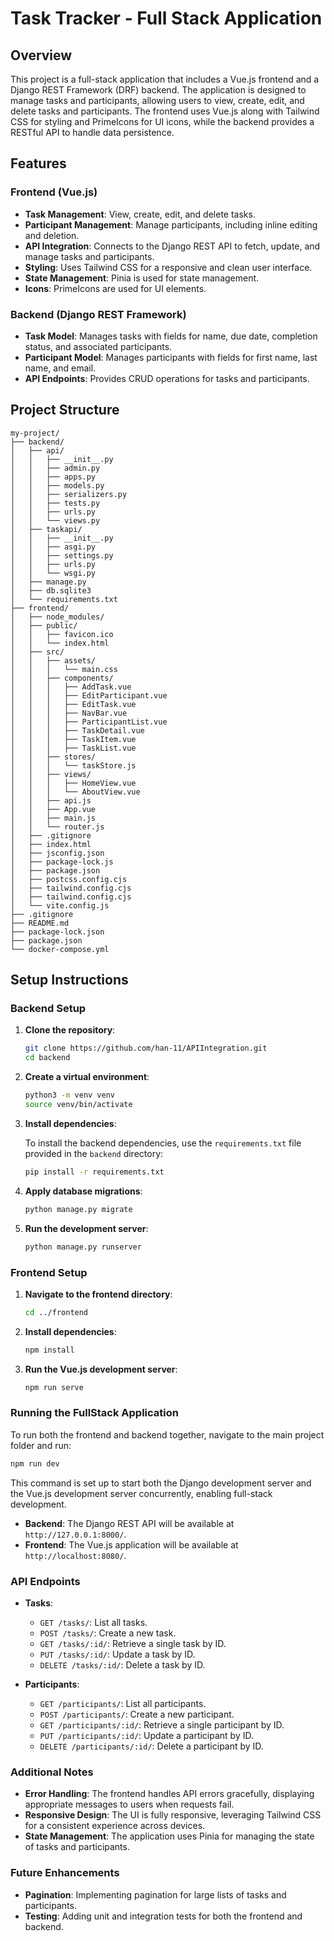 

# Task Tracker - Full Stack Application

## Overview

This project is a full-stack application that includes a Vue.js frontend and a Django REST Framework (DRF) backend. The application is designed to manage tasks and participants, allowing users to view, create, edit, and delete tasks and participants. The frontend uses Vue.js along with Tailwind CSS for styling and PrimeIcons for UI icons, while the backend provides a RESTful API to handle data persistence.

## Features

### Frontend (Vue.js)
- **Task Management**: View, create, edit, and delete tasks.
- **Participant Management**: Manage participants, including inline editing and deletion.
- **API Integration**: Connects to the Django REST API to fetch, update, and manage tasks and participants.
- **Styling**: Uses Tailwind CSS for a responsive and clean user interface.
- **State Management**: Pinia is used for state management.
- **Icons**: PrimeIcons are used for UI elements.

### Backend (Django REST Framework)
- **Task Model**: Manages tasks with fields for name, due date, completion status, and associated participants.
- **Participant Model**: Manages participants with fields for first name, last name, and email.
- **API Endpoints**: Provides CRUD operations for tasks and participants.

## Project Structure

```
my-project/
├── backend/
│   ├── api/
│   │   ├── __init__.py
│   │   ├── admin.py
│   │   ├── apps.py
│   │   ├── models.py
│   │   ├── serializers.py
│   │   ├── tests.py
│   │   ├── urls.py
│   │   └── views.py
│   ├── taskapi/
│   │   ├── __init__.py
│   │   ├── asgi.py
│   │   ├── settings.py
│   │   ├── urls.py
│   │   └── wsgi.py
│   ├── manage.py
│   ├── db.sqlite3
│   └── requirements.txt
├── frontend/
│   ├── node_modules/
│   ├── public/
│   │   ├── favicon.ico
│   │   └── index.html
│   ├── src/
│   │   ├── assets/
│   │   │   └── main.css
│   │   ├── components/
│   │   │   ├── AddTask.vue
│   │   │   ├── EditParticipant.vue
│   │   │   ├── EditTask.vue
│   │   │   ├── NavBar.vue
│   │   │   ├── ParticipantList.vue
│   │   │   ├── TaskDetail.vue
│   │   │   ├── TaskItem.vue
│   │   │   ├── TaskList.vue
│   │   ├── stores/
│   │   │   └── taskStore.js
│   │   ├── views/
│   │   │   ├── HomeView.vue
│   │   │   └── AboutView.vue
│   │   ├── api.js
│   │   ├── App.vue
│   │   ├── main.js
│   │   └── router.js
│   ├── .gitignore
│   ├── index.html
│   ├── jsconfig.json
│   ├── package-lock.js
│   ├── package.json
│   ├── postcss.config.cjs
│   ├── tailwind.config.cjs
│   ├── tailwind.config.cjs
│   └── vite.config.js
├── .gitignore
├── README.md
├── package-lock.json
├── package.json
└── docker-compose.yml
```

## Setup Instructions


### Backend Setup

1. **Clone the repository**:
   ```bash
   git clone https://github.com/han-11/APIIntegration.git
   cd backend
   ```

2. **Create a virtual environment**:
   ```bash
   python3 -m venv venv
   source venv/bin/activate
   ```

3. **Install dependencies**:

   To install the backend dependencies, use the `requirements.txt` file provided in the `backend` directory:

   ```bash
   pip install -r requirements.txt
   ```

4. **Apply database migrations**:
   ```bash
   python manage.py migrate
   ```

5. **Run the development server**:
   ```bash
   python manage.py runserver
   ```

### Frontend Setup

1. **Navigate to the frontend directory**:
   ```bash
   cd ../frontend
   ```

2. **Install dependencies**:
   ```bash
   npm install
   ```

3. **Run the Vue.js development server**:
   ```bash
   npm run serve
   ```

### Running the FullStack Application

To run both the frontend and backend together, navigate to the main project folder and run:

```bash
npm run dev
```

This command is set up to start both the Django development server and the Vue.js development server concurrently, enabling full-stack development.

- **Backend**: The Django REST API will be available at `http://127.0.0.1:8000/`.
- **Frontend**: The Vue.js application will be available at `http://localhost:8080/`.

### API Endpoints

- **Tasks**:
  - `GET /tasks/`: List all tasks.
  - `POST /tasks/`: Create a new task.
  - `GET /tasks/:id/`: Retrieve a single task by ID.
  - `PUT /tasks/:id/`: Update a task by ID.
  - `DELETE /tasks/:id/`: Delete a task by ID.

- **Participants**:
  - `GET /participants/`: List all participants.
  - `POST /participants/`: Create a new participant.
  - `GET /participants/:id/`: Retrieve a single participant by ID.
  - `PUT /participants/:id/`: Update a participant by ID.
  - `DELETE /participants/:id/`: Delete a participant by ID.

### Additional Notes

- **Error Handling**: The frontend handles API errors gracefully, displaying appropriate messages to users when requests fail.
- **Responsive Design**: The UI is fully responsive, leveraging Tailwind CSS for a consistent experience across devices.
- **State Management**: The application uses Pinia for managing the state of tasks and participants.

### Future Enhancements

- **Pagination**: Implementing pagination for large lists of tasks and participants.
- **Testing**: Adding unit and integration tests for both the frontend and backend.

